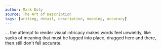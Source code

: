 ```yaml
---
author: Mark Doty
source: The Art of Description
tags: [writing, detail, description, meaning, accuracy]
---
```

... the attempt to render visual intricacy makes words feel unwieldy, like sacks of meaning that must be lugged into place, dragged here and there, then still don't fell accurate.